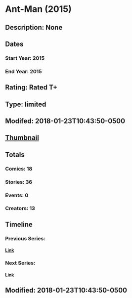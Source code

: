 # Ant-Man (2015)
## Description: None
## Dates
### Start Year: 2015
### End Year: 2015
## Rating: Rated T+
## Type: limited
## Modifed: 2018-01-23T10:43:50-0500
## [Thumbnail](http://i.annihil.us/u/prod/marvel/i/mg/b/a0/54db8a04bd3d0.jpg)
## Totals
### Comics: 18
### Stories: 36
### Events: 0
### Creators: 13
## Timeline
### Previous Series: 
#### [Link]()
### Next Series: 
#### [Link]()
## Modified: 2018-01-23T10:43:50-0500